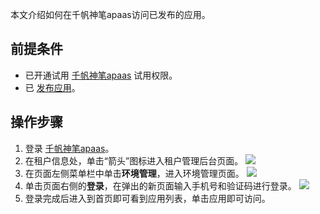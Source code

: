 本文介绍如何在千帆神笔apaas访问已发布的应用。




## 前提条件
- 已开通试用 [千帆神笔apaas](https://cloud.tencent.com/login?&s_url=https://apaas.cloud.tencent.com/sign/cloud) 试用权限。
- 已 [发布应用](https://cloud.tencent.com/document/product/1365/51319)。


## 操作步骤
1. 登录 [千帆神笔apaas](https://apaas.cloud.tencent.com/backend)。
2. 在租户信息处，单击“箭头”图标进入租户管理后台页面。
![](https://qcloudimg.tencent-cloud.cn/raw/557777e05b70b11e6fc656c2aeb9567c.png)
3. 在页面左侧菜单栏中单击**环境管理**，进入环境管理页面。
![](https://qcloudimg.tencent-cloud.cn/raw/34c093314f90a727bbd8e2d8bd4d77f4.png)
3. 单击页面右侧的**登录**，在弹出的新页面输入手机号和验证码进行登录。
![](https://qcloudimg.tencent-cloud.cn/raw/803d6e5c20b4073217cf4c293e4f7f7b.png)
4. 登录完成后进入到首页即可看到应用列表，单击应用即可访问。
